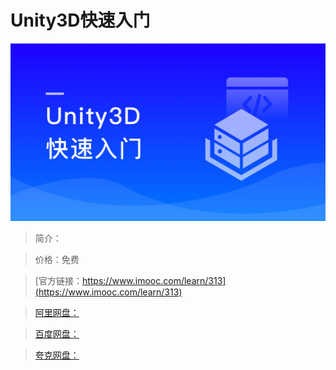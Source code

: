 # Unity3D快速入门

![img](../../assets/5fe442e300018f3d05400304.jpg)

> 简介：

> 价格：免费

> [官方链接：https://www.imooc.com/learn/313](https://www.imooc.com/learn/313)

> [阿里网盘：]()

> [百度网盘：]()

> [夸克网盘：]()
